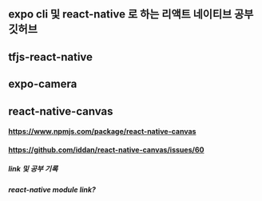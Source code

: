 ## expo cli 및 react-native 로 하는 리액트 네이티브 공부 깃허브

## tfjs-react-native

## expo-camera

## react-native-canvas

#### https://www.npmjs.com/package/react-native-canvas

#### https://github.com/iddan/react-native-canvas/issues/60

##### link 및 공부 기록

##### react-native module link?
